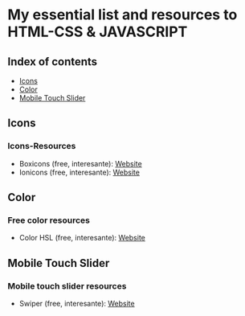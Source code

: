 # My essential list and resources to HTML-CSS & JAVASCRIPT

## Index of contents
* [Icons](#Icons)
* [Color](#Color)
* [Mobile Touch Slider](#Mobile-touch-slider)


## Icons
### Icons-Resources 
* Boxicons (free, interesante): [Website](https://boxicons.com/)
* Ionicons (free, interesante): [Website](https://ionic.io/)


## Color
### Free color resources
* Color HSL (free, interesante): [Website](https://www.w3schools.com/)

## Mobile Touch Slider
### Mobile touch slider resources
* Swiper (free, interesante): [Website](https://swiperjs.com/)
